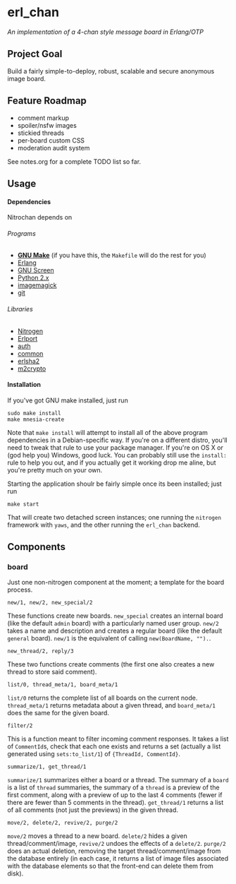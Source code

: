 # erl_chan
*An implementation of a 4-chan style message board in Erlang/OTP*

## Project Goal

Build a fairly simple-to-deploy, robust, scalable and secure anonymous image board.

## Feature Roadmap

- comment markup
- spoiler/nsfw images
- stickied threads
- per-board custom CSS
- moderation audit system

See notes.org for a complete TODO list so far.

## Usage

#### Dependencies

Nitrochan depends on

###### Programs

- **[GNU Make](http://www.gnu.org/software/make/)** (if you have this, the `Makefile` will do the rest for you)
- [Erlang](http://www.erlang.org/)
- [GNU Screen](http://www.gnu.org/software/screen/)
- [Python 2.x](http://www.python.org/download/releases/2.7.2/)
- [imagemagick](http://www.imagemagick.org/script/index.php)
- [git](http://git-scm.com/)

###### Libraries

- [Nitrogen](http://nitrogenproject.com/)
- [Erlport](http://erlport.org/)
- [auth](https://github.com/Inaimathi/auth)
- [common](https://github.com/Inaimathi/common)
- [erlsha2](https://github.com/vinoski/erlsha2)
- [m2crypto](http://chandlerproject.org/Projects/MeTooCrypto)

#### Installation

If you've got GNU make installed, just run

    sudo make install
    make mnesia-create
    
Note that `make install` will attempt to install all of the above program dependencies in a Debian-specific way. If you're on a different distro, you'll need to tweak that rule to use your package manager. If you're on OS X or (god help you) Windows, good luck. You can probably still use the `install:` rule to help you out, and if you actually get it working drop me aline, but you're pretty much on your own.

Starting the application shoulr be fairly simple once its been installed; just run

    make start
    
That will create two detached screen instances; one running the `nitrogen` framework with `yaws`, and the other running the `erl_chan` backend.

## Components

### board

Just one non-nitrogen component at the moment; a template for the board process.

    new/1, new/2, new_special/2
    
These functions create new boards. `new_special` creates an internal board (like the default `admin` board) with a particularly named user group. `new/2` takes a name and description and creates a regular board (like the default `general` board). `new/1` is the equivalent of calling `new(BoardName, "").`.

    new_thread/2, reply/3
    
These two functions create comments (the first one also creates a new thread to store said comment).

    list/0, thread_meta/1, board_meta/1
    
`list/0` returns the complete list of all boards on the current node. `thread_meta/1` returns metadata about a given thread, and `board_meta/1` does the same for the given board.

    filter/2
    
This is a function meant to filter incoming comment responses. It takes a list of `CommentId`s, check that each one exists and returns a set (actually a list generated using `sets:to_list/1`) of `{ThreadId, CommentId}`.

    summarize/1, get_thread/1

`summarize/1` summarizes either a board or a thread. The summary of a `board` is a list of `thread` summaries, the summary of a `thread` is a preview of the first comment, along with a preview of up to the last 4 comments (fewer if there are fewer than 5 comments in the thread). `get_thread/1` returns a list of all comments (not just the previews) in the given thread.

    move/2, delete/2, revive/2, purge/2
    
`move/2` moves a thread to a new board. `delete/2` hides a given thread/comment/image, `revive/2` undoes the effects of a `delete/2`. `purge/2` does an actual deletion, removing the target thread/comment/image from the database entirely (in each case, it returns a list of image files associated with the database elements so that the front-end can delete them from disk).
